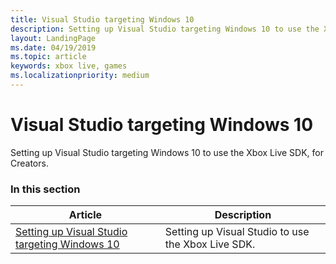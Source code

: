 ```yaml
---
title: Visual Studio targeting Windows 10
description: Setting up Visual Studio targeting Windows 10 to use the Xbox Live SDK, for Creators.
layout: LandingPage
ms.date: 04/19/2019
ms.topic: article
keywords: xbox live, games
ms.localizationpriority: medium
---
```


# Visual Studio targeting Windows 10

Setting up Visual Studio targeting Windows 10 to use the Xbox Live SDK, for Creators.


### In this section

| Article | Description |
|---------|-------------|
| [Setting up Visual Studio targeting Windows 10](live-develop-creators-title-vstudio.md) | Setting up Visual Studio to use the Xbox Live SDK. |

<!-- 
standard template to fill-in to create the new official article: 
| [Setting up Visual Studio targeting Windows 10](vs-win10-cr.md) | Setting up Visual Studio targeting Windows 10 to use the Xbox Live SDK, for Creators. |
-->
